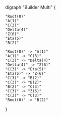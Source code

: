 digraph "Builder Multi" {

    "Root(0)"
    "A(1)"
    "C(3)"
    "Delta(4)"
    "Z(6)"
    "Eta(5)"
    "B(2)"

    "Root(0)" -> "A(1)"
    "A(1)" -> "C(3)"
    "C(3)" -> "Delta(4)"
    "Delta(4)" -> "Z(6)"
    "C(3)" -> "Eta(5)"
    "Eta(5)" -> "Z(6)"
    "C(3)" -> "B(2)"
    "C(3)" -> "B(2)"
    "B(2)" -> "C(3)"
    "C(3)" -> "Z(6)"
    "C(3)" -> "C(3)"
    "Root(0)" -> "B(2)"

}
